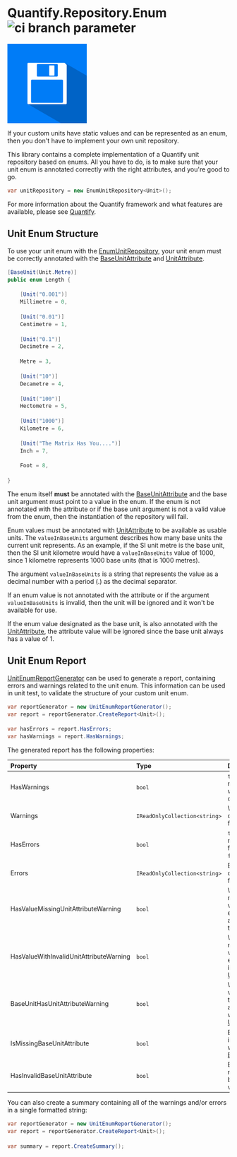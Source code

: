 # Quantify.Repository.Enum ![ci branch parameter](https://github.com/acidicsoftware/dotnet-quantify-repository-enum/workflows/Continuous%20Integration/badge.svg?branch=trunk)

<img src="assets/quantify-repository-enum-logo.svg" height="180px" width="180px" align="center" />

If your custom units have static values and can be represented as an enum, then you don't have to implement your own unit repository.

This library contains a complete implementation of a Quantify unit repository based on enums. All you have to do, is to make sure that your unit enum is annotated correctly with the right attributes, and you're good to go.

```csharp
var unitRepository = new EnumUnitRepository<Unit>();
```

For more information about the Quantify framework and what features are available, please see [Quantify](https://github.com/acidicsoftware/dotnet-quantify).

## Unit Enum Structure

To use your unit enum with the [EnumUnitRepository](src/Quantify.Repository.Enum/EnumUnitRepository.cs), your unit enum must be correctly annotated with the [BaseUnitAttribute](src/Quantify.Repository.Enum/DataAnnotation/BaseUnitAttribute.cs) and [UnitAttribute](src/Quantify.Repository.Enum/DataAnnotation/UnitAttribute.cs).

```csharp
[BaseUnit(Unit.Metre)]
public enum Length {

    [Unit("0.001")]
    Millimetre = 0,
    
    [Unit("0.01")]
    Centimetre = 1,
    
    [Unit("0.1")]
    Decimetre = 2,
    
    Metre = 3,
    
    [Unit("10")]
    Decametre = 4,
    
    [Unit("100")]
    Hectometre = 5,
    
    [Unit("1000")]
    Kilometre = 6,
    
    [Unit("The Matrix Has You....")]
    Inch = 7,
    
    Foot = 8,
    
}
```

The enum itself **must** be annotated with the [BaseUnitAttribute](src/Quantify.Repository.Enum/DataAnnotation/BaseUnitAttribute.cs) and the base unit argument must point to a value in the enum. If the enum is not annotated with the attribute or if the base unit argument is not a valid value from the enum, then the instantiation of the repository will fail.

Enum values must be annotated with [UnitAttribute](src/Quantify.Repository.Enum/DataAnnotation/UnitAttribute.cs) to be available as usable units. The `valueInBaseUnits` argument describes how many base units the current unit represents. As an example, if the SI unit metre is the base unit, then the SI unit kilometre would have a `valueInBaseUnits` value of 1000, since 1 kilometre represents 1000 base units (that is 1000 metres).

The argument `valueInBaseUnits` is a string that represents the value as a decimal number with a period (.) as the decimal separator.

If an enum value is not annotated with the attribute or if the argument `valueInBaseUnits` is invalid, then the unit will be ignored and it won't be available for use.

If the enum value designated as the base unit, is also annotated with the [UnitAttribute](src/Quantify.Repository.Enum/DataAnnotation/UnitAttribute.cs), the attribute value will be ignored since the base unit always has a value of 1.

## Unit Enum Report

[UnitEnumReportGenerator](src/Quantify.Repository.Enum/Report/UnitEnumReportGenerator.cs) can be used to generate a report, containing errors and warnings related to the unit enum. This information can be used in unit test, to validate the structure of your custom unit enum.

```csharp
var reportGenerator = new UnitEnumReportGenerator();
var report = reportGenerator.CreateReport<Unit>();

var hasErrors = report.HasErrors;
var hasWarnings = report.HasWarnings;
```

The generated report has the following properties:

| Property | Type | Description |
| :--- | :--- | :--- |
| HasWarnings | `bool` | `true` if one or more warnings were found; otherwise `false`. |
| Warnings | `IReadOnlyCollection<string>` | Warning descriptions. One for each warning. |
| HasErrors | `bool` | `true` if one or more errors were found; otherwise `false`. |
| Errors | `IReadOnlyCollection<string>` | Error descriptions. One for each error. |
| HasValueMissingUnitAttributeWarning | `bool` | Warning: One or more of the values in the enum are not annotated with the [UnitAttribute](src/Quantify.Repository.Enum/DataAnnotation/UnitAttribute.cs). |
| HasValueWithInvalidUnitAttributeWarning | `bool` | Warning: One or more of the values in the enum have an invalid [UnitAttribute](src/Quantify.Repository.Enum/DataAnnotation/UnitAttribute.cs). |
| BaseUnitHasUnitAttributeWarning | `bool` | Warning: The value marked as the base unit is also annotated with the [UnitAttribute](src/Quantify.Repository.Enum/DataAnnotation/UnitAttribute.cs). |
| IsMissingBaseUnitAttribute | `bool` | Error: The enum is not annotated with the [BaseUnitAttribute](src/Quantify.Repository.Enum/DataAnnotation/BaseUnitAttribute.cs). |
| HasInvalidBaseUnitAttribute | `bool` | Error: The value referenced as the base unit is not valid. |

You can also create a summary containing all of the warnings and/or errors in a single formatted string:

```csharp
var reportGenerator = new UnitEnumReportGenerator();
var report = reportGenerator.CreateReport<Unit>();

var summary = report.CreateSummary();
```